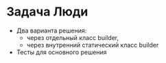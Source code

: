 # Задача Люди

* Два варианта решения: 
    + через отдельный класс builder,
    + через внутренний статический класс builder
* Тесты для основного решения